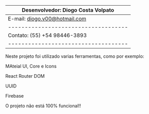 | Desenvolvedor: Diogo Costa Volpato |
|------------------------------------|
| E-mail: diogo.v00@hotmail.com      |
|------------------------------------|
| Contato: (55) +54 98446-3893       |
|------------------------------------|

Neste projeto foi utilizado varias ferramentas, como por exemplo:

MAteial UI, Core e Icons

React Router DOM

UUID

Firebase

O projeto não está 100% funcional!!
